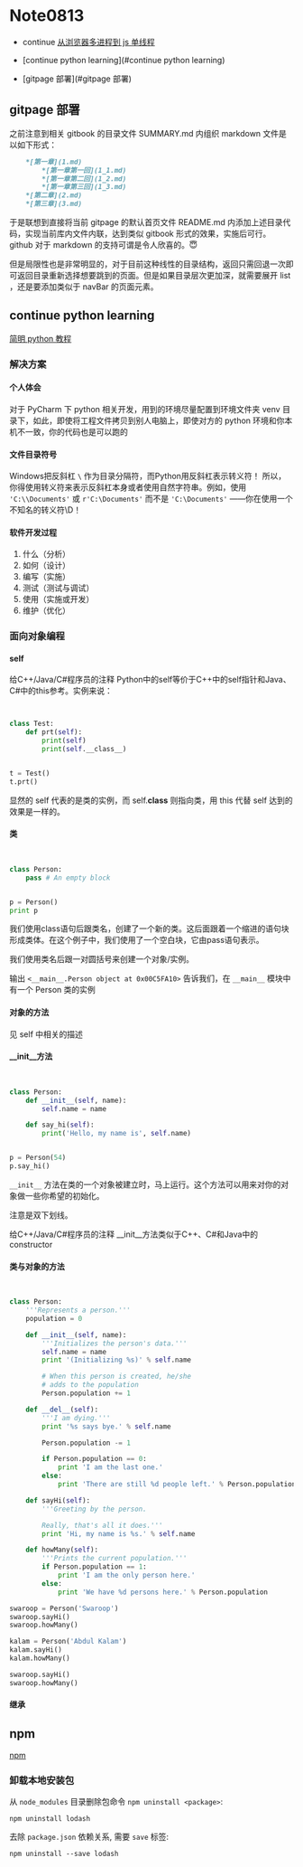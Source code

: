 # Note0813




- continue [从浏览器多进程到 js 单线程](https://segmentfault.com/a/1190000012925872)

- [continue python learning](#continue python learning)




- [gitpage 部署](#gitpage 部署)



## gitpage 部署

之前注意到相关 gitbook 的目录文件 SUMMARY.md 内组织 markdown 文件是以如下形式：

```Markdown
    *[第一章](1.md)
        *[第一章第一回](1_1.md)
        *[第一章第二回](1_2.md)
        *[第一章第三回](1_3.md)
    *[第二章](2.md)
    *[第三章](3.md)
```

于是联想到直接将当前 gitpage 的默认首页文件 README.md 内添加上述目录代码，实现当前库内文件内联，达到类似 gitbook 形式的效果，实施后可行。 github 对于 markdown 的支持可谓是令人欣喜的。😇

但是局限性也是非常明显的，对于目前这种线性的目录结构，返回只需回退一次即可返回目录重新选择想要跳到的页面。但是如果目录层次更加深，就需要展开 list ，还是要添加类似于 navBar 的页面元素。

## continue python learning

[简明 python 教程](https://wizardforcel.gitbooks.io/a-byte-of-python/content/57.html)

### 解决方案

#### 个人体会

对于 PyCharm 下 python 相关开发，用到的环境尽量配置到环境文件夹 venv 目录下，如此，即使将工程文件拷贝到别人电脑上，即使对方的 python 环境和你本机不一致，你的代码也是可以跑的

#### 文件目录符号

Windows把反斜杠 `\` 作为目录分隔符，而Python用反斜杠表示转义符！ 所以，你得使用转义符来表示反斜杠本身或者使用自然字符串。例如，使用 `'C:\\Documents'` 或 `r'C:\Documents'` 而不是 `'C:\Documents'` ——你在使用一个不知名的转义符\D！

#### 软件开发过程

1. 什么（分析）
2. 如何（设计）
3. 编写（实施）
4. 测试（测试与调试）
5. 使用（实施或开发）
6. 维护（优化）

### 面向对象编程

#### self

给C++/Java/C#程序员的注释 Python中的self等价于C++中的self指针和Java、C#中的this参考。实例来说：

```python


class Test:
    def prt(self):
        print(self)
        print(self.__class__)


t = Test()
t.prt()

```

显然的 self 代表的是类的实例，而 self.__class__ 则指向类，用 this 代替 self 达到的效果是一样的。

#### 类

```python


class Person:
    pass # An empty block


p = Person()
print p

```
我们使用class语句后跟类名，创建了一个新的类。这后面跟着一个缩进的语句块形成类体。在这个例子中，我们使用了一个空白块，它由pass语句表示。

我们使用类名后跟一对圆括号来创建一个对象/实例。

输出 `<__main__.Person object at 0x00C5FA10>` 告诉我们，在 `__main__` 模块中有一个 Person 类的实例

#### 对象的方法

见 self 中相关的描述

#### \_\_init\_\_方法


```python


class Person:
    def __init__(self, name):
        self.name = name

    def say_hi(self):
        print('Hello, my name is', self.name)


p = Person(54)
p.say_hi()

```

`__init__` 方法在类的一个对象被建立时，马上运行。这个方法可以用来对你的对象做一些你希望的初始化。

注意是双下划线。

给C++/Java/C#程序员的注释 __init__方法类似于C++、C#和Java中的 constructor 

#### 类与对象的方法

```python


class Person:
    '''Represents a person.'''
    population = 0

    def __init__(self, name):
        '''Initializes the person's data.'''
        self.name = name
        print '(Initializing %s)' % self.name

        # When this person is created, he/she
        # adds to the population
        Person.population += 1

    def __del__(self):
        '''I am dying.'''
        print '%s says bye.' % self.name

        Person.population -= 1

        if Person.population == 0:
            print 'I am the last one.'
        else:
            print 'There are still %d people left.' % Person.population

    def sayHi(self):
        '''Greeting by the person.

        Really, that's all it does.'''
        print 'Hi, my name is %s.' % self.name

    def howMany(self):
        '''Prints the current population.'''
        if Person.population == 1:
            print 'I am the only person here.'
        else:
            print 'We have %d persons here.' % Person.population

swaroop = Person('Swaroop')
swaroop.sayHi()
swaroop.howMany()

kalam = Person('Abdul Kalam')
kalam.sayHi()
kalam.howMany()

swaroop.sayHi()
swaroop.howMany()
```

#### 继承


## npm

[npm](https://wohugb.gitbooks.io/npm/content/index.html)

### 卸载本地安装包

从 `node_modules` 目录删除包命令 `npm uninstall <package>`:

    npm uninstall lodash

去除 `package.json` 依赖关系, 需要 `save` 标签:

    npm uninstall --save lodash




